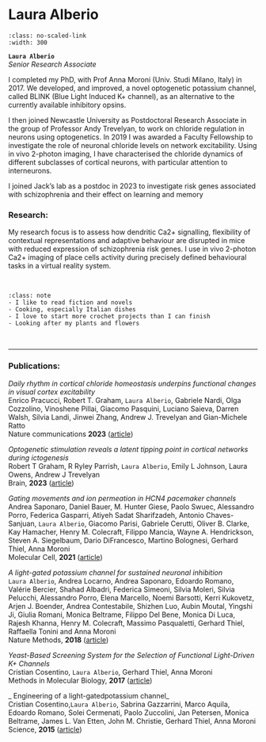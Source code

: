 # Laura Alberio

```{image} ../../img/members/headshot.png
:class: no-scaled-link
:width: 300
```

**`Laura Alberio`**  
_Senior Research Associate_  
[<i class="fa-solid fa-building-columns" style="color: #d74242;"></i>](https://research-information.bris.ac.uk/en/persons/)
[<i class="fa-solid fa-envelope"></i>](mailto:laura.alberio@bristol.ac.uk)
[<i class="fa-brands fa-researchgate" style="color: #57dba8;"></i>](https://www.researchgate.net/profile/Laura-Alberio )
[<i class="fa-brands fa-orcid" style="color: #6eee5d;"></i>]( https://orcid.org/0000-0002-2887-3343)
[<i class="fa-brands fa-linkedin-in fa-lg" style="color:#5a97d8"></i>](https://www.linkedin.com/in/laura-alberio-76bba3111/)

<!-- [<i class="fa-brands fa-twitter fa-lg" style="color:#2a67cf"></i>](https://www.twitter.com)
[<i class="fa-brands fa-github" style="color: #696969;"></i>](https://www.github.com) -->

I completed my PhD, with Prof Anna Moroni (Univ. Studi Milano, Italy) in 2017. We developed, and improved, a novel optogenetic potassium channel, called BLINK (Blue Light Induced K+ channel), as an alternative to the currently available inhibitory opsins. 

I then joined Newcastle University as Postdoctoral Research Associate in the group of Professor Andy Trevelyan, to work on chloride regulation in neurons using optogenetics. In 2019 I was awarded a Faculty Fellowship to investigate the role of neuronal chloride levels on network excitability. Using in vivo 2-photon imaging, I have characterised the chloride dynamics of different subclasses of cortical neurons, with particular attention to interneurons.

I joined Jack’s lab as a postdoc in 2023 to investigate risk genes associated with schizophrenia and their effect on learning and memory


### Research:
 
My research focus is to assess how dendritic Ca2+ signalling, flexibility of contextual representations and adaptive behaviour are disrupted in mice with reduced expression
of schizophrenia risk genes. I use in vivo 2-photon Ca2+ imaging of place cells activity during precisely defined behavioural tasks in a virtual reality system.

<!-- ### Current projects:
-->


&nbsp;


```{admonition} Outside of the lab
:class: note
- I like to read fiction and novels
- Cooking, especially Italian dishes
- I love to start more crochet projects than I can finish 
- Looking after my plants and flowers
``` 
&nbsp;

---


### Publications:

_Daily rhythm in cortical chloride homeostasis underpins functional changes in visual cortex excitability_<br>
Enrico Pracucci, Robert T. Graham, `Laura Alberio`, Gabriele Nardi, Olga Cozzolino, Vinoshene Pillai, Giacomo Pasquini, Luciano Saieva, Darren Walsh, Silvia Landi, Jinwei Zhang, Andrew J. Trevelyan and Gian-Michele Ratto <br>
Nature communications **2023** ([article](https://www.nature.com/articles/s41467-023-42711-7))

_Optogenetic stimulation reveals a latent tipping point in cortical networks during ictogenesis_<br>
Robert T Graham, R Ryley Parrish, `Laura Alberio`, Emily L Johnson, Laura Owens, Andrew J Trevelyan <br>
Brain, **2023** ([article](https://academic.oup.com/brain/article/146/7/2814/6961100))

_Gating movements and ion permeation in HCN4 pacemaker channels_<br>
Andrea Saponaro, Daniel Bauer, M. Hunter Giese, Paolo Swuec, Alessandro Porro, Federica Gasparri, Atiyeh Sadat Sharifzadeh, Antonio Chaves-Sanjuan, `Laura Alberio`, Giacomo Parisi, Gabriele Cerutti, Oliver B. Clarke, Kay Hamacher, Henry M. Colecraft, Filippo Mancia, Wayne A. Hendrickson, Steven A. Siegelbaum, Dario DiFrancesco, Martino Bolognesi, Gerhard Thiel, Anna Moroni<br>
Molecular Cell, **2021** ([article](https://doi.org/10.1016/j.molcel.2021.05.033))

_A light-gated potassium channel for sustained neuronal inhibition_<br>
`Laura Alberio`, Andrea Locarno, Andrea Saponaro, Edoardo Romano, Valérie Bercier, Shahad Albadri, Federica Simeoni, Silvia Moleri, Silvia Pelucchi, Alessandro Porro, Elena Marcello, Noemi Barsotti, Kerri Kukovetz, Arjen J. Boender, Andrea Contestabile, Shizhen Luo, Aubin Moutal, Yingshi Ji, Giulia Romani, Monica Beltrame, Filippo Del Bene, Monica Di Luca, Rajesh Khanna, Henry M. Colecraft, Massimo Pasqualetti, Gerhard Thiel, Raffaella Tonini and Anna Moroni<br>
Nature Methods, **2018** ([article](https://www.nature.com/articles/s41592-018-0186-9))

_Yeast-Based Screening System for the Selection of Functional Light-Driven K+ Channels_<br>
Cristian Cosentino, `Laura Alberio`, Gerhard Thiel, Anna Moroni <br>
Methods in Molecular Biology, **2017** ([article](https://link.springer.com/protocol/10.1007/978-1-4939-6940-1_17))

_ Engineering of a light-gatedpotassium channel_<br>
Cristian Cosentino,`Laura Alberio`, Sabrina Gazzarrini, Marco Aquila, Edoardo Romano, Solei Cermenati, Paolo Zuccolini, Jan Petersen, Monica Beltrame, James L. Van Etten, John M. Christie, Gerhard Thiel, Anna Moroni<br>
Science, **2015** ([article](https://www.science.org/doi/10.1126/science.aaa2787))


&nbsp;




